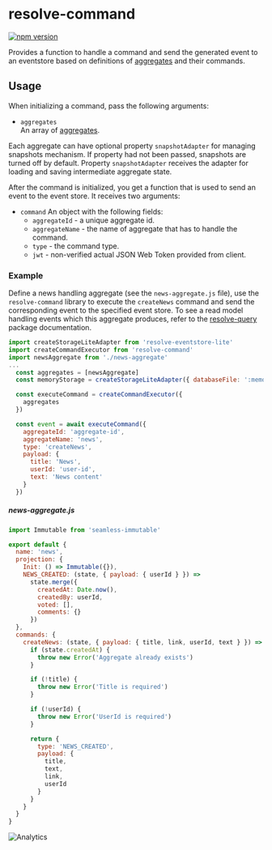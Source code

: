 # **resolve-command**
[![npm version](https://badge.fury.io/js/resolve-command.svg)](https://badge.fury.io/js/resolve-command)

Provides a function to handle a command and send the generated event to an eventstore based on definitions of [aggregates](../resolve-scripts/src/template#aggregates-and-read-models-) and their commands. 

## Usage
When initializing a command, pass the following arguments:

* `aggregates`  
	An array of [aggregates](../resolve-scripts/src/template#aggregates-and-read-models-).  

Each aggregate can have optional property `snapshotAdapter` for managing snapshots mechanism. If property had not been passed, snapshots are turned off by default.
Property `snapshotAdapter` receives the adapter for loading and saving intermediate aggregate state.


After the command is initialized, you get a function that is used to send an event to the event store. It receives two arguments:
* `command`
	An object with the following fields:
	* `aggregateId` - a unique aggregate id.
	* `aggregateName` - the name of aggregate that has to handle the command.
	* `type` - the command type.
	* `jwt` - non-verified actual JSON Web Token provided from client.

### Example
Define a news handling aggregate (see the  `news-aggregate.js` file), use the `resolve-command` library to execute the `createNews` command and send the corresponding event to the specified event store. To see a read model handling events which this aggregate produces, refer to the [resolve-query](../resolve-query#example) package documentation.

```js
import createStorageLiteAdapter from 'resolve-eventstore-lite'
import createCommandExecutor from 'resolve-command'
import newsAggregate from './news-aggregate'
...
  const aggregates = [newsAggregate]
  const memoryStorage = createStorageLiteAdapter({ databaseFile: ':memory:' })

  const executeCommand = createCommandExecutor({
    aggregates
  })

  const event = await executeCommand({
    aggregateId: 'aggregate-id',
    aggregateName: 'news',
    type: 'createNews',
    payload: {
      title: 'News',
      userId: 'user-id',
      text: 'News content'
    }
  })
```

##### news-aggregate.js
```js
import Immutable from 'seamless-immutable'

export default {
  name: 'news',
  projection: {
    Init: () => Immutable({}),
    NEWS_CREATED: (state, { payload: { userId } }) =>
      state.merge({
        createdAt: Date.now(),
        createdBy: userId,
        voted: [],
        comments: {}
      })
  },
  commands: {
    createNews: (state, { payload: { title, link, userId, text } }) => {
      if (state.createdAt) {
        throw new Error('Aggregate already exists')
      }

      if (!title) {
        throw new Error('Title is required')
      }

      if (!userId) {
        throw new Error('UserId is required')
      }

      return {
        type: 'NEWS_CREATED',
        payload: {
          title,
          text,
          link,
          userId
        }
      }
    }
  }
}
```

![Analytics](https://ga-beacon.appspot.com/UA-118635726-1/packages-resolve-command-readme?pixel)

